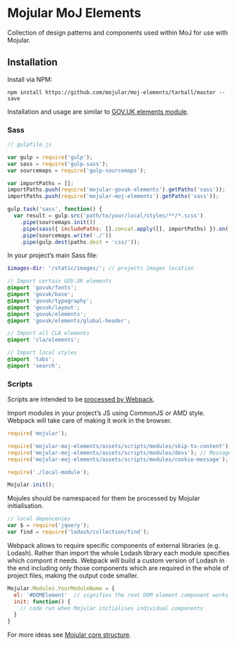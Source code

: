 # Mojular MoJ Elements

Collection of design patterns and components used within MoJ for use with Mojular.

## Installation

Install via NPM:

```
npm install https://github.com/mojular/moj-elements/tarball/master --save
```

Installation and usage are similar to [GOV.UK elements module](https://github.com/mojular/govuk-elements).

### Sass

```js
// gulpfile.js

var gulp = require('gulp');
var sass = require('gulp-sass');
var sourcemaps = require('gulp-sourcemaps');

var importPaths = [];
importPaths.push(require('mojular-govuk-elements').getPaths('sass'));
importPaths.push(require('mojular-moj-elements').getPaths('sass'));

gulp.task('sass', function() {
  var result = gulp.src('path/to/your/local/styles/**/*.scss')
    .pipe(sourcemaps.init())
    .pipe(sass({ includePaths: [].concat.apply([], importPaths) }).on('error', sass.logError))
    .pipe(sourcemaps.write('./'))
    .pipe(gulp.dest(paths.dest + 'css/'));
```

In your project’s main Sass file:

```scss
$images-dir: '/static/images/'; // projects images location

// Import certain GOV.UK elements
@import 'govuk/fonts';
@import 'govuk/base';
@import 'govuk/typography';
@import 'govuk/layout';
@import 'govuk/elements';
@import 'govuk/elements/global-header';

// Import all CLA elements
@import 'cla/elements';

// Import local styles
@import 'tabs';
@import 'search';
```

### Scripts

Scripts are intended to be [processed by Webpack](https://github.com/mojular/mojular#usage).

Import modules in your project’s JS using CommonJS or AMD style. Webpack will take care of making it work in the browser.

```js
require('mojular');

require('mojular-moj-elements/assets/scripts/modules/skip-to-content'); // Skip to content link behaviour
require('mojular-moj-elements/assets/scripts/modules/devs'); // Message from MoJ in developer console
require('mojular-moj-elements/assets/scripts/modules/cookie-message'); // First-time GOV.UK cookie message

require('./local-module');

Mojular.init();
```

Mojules should be namespaced for them be processed by Mojular initialisation.

```js
// local depencenies
var $ = require('jquery');
var find = require('lodash/collection/find');
```

Webpack allows to require specific components of external libraries (e.g. Lodash). Rather than import the whole Lodash library each module specifies which compont it needs. Webpack will build a custom version of Lodash in the end including only those components which are required in the whole of project files, making the output code smaller.

```js
Mojular.Modules.YourModuleName = {
  el: '#DOMElement'  // signifies the root DOM element component works with
  init: function() {
    // code run when Mojular initialises individual components
  }
}
```

For more ideas see [Mojular core structure](https://github.com/mojular/mojular/blob/master/assets/scripts/mojular.js).
